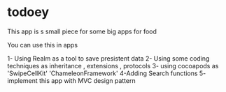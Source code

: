 # todoey



This app is s small piece for some big apps for food 


You can use this in apps

1- Using Realm as a tool to save presistent data
2- Using some coding techniques as inheritance , extensions , protocols 
3- using cocoapods as  'SwipeCellKit' 'ChameleonFramework'
4-Adding Search functions 
5- implement this app with MVC design pattern
